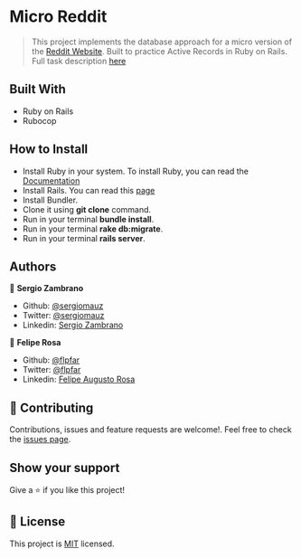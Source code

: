 # Micro Reddit
 > This project implements the database approach for a micro version of the [Reddit Website](https://www.reddit.com/). Built to practice Active Records in Ruby on Rails.
 > Full task description [here](https://www.theodinproject.com/courses/ruby-on-rails/lessons/building-with-active-record-ruby-on-rails)

## Built With

- Ruby on Rails
- Rubocop

## How to Install

- Install Ruby in your system. To install Ruby, you can read the [Documentation](https://www.ruby-lang.org/en/documentation/installation/)
- Install Rails. You can read this [page](https://www.theodinproject.com/courses/ruby-on-rails/lessons/your-first-rails-application-ruby-on-rails)
- Install Bundler.
- Clone it using **git clone** command.
- Run in your terminal **bundle install**.
- Run in your terminal **rake db:migrate**.
- Run in your terminal **rails server**.

## Authors

👤 **Sergio Zambrano**

- Github: [@sergiomauz](https://github.com/sergiomauz)
- Twitter: [@sergiomauz](https://twitter.com/sergiomauz)
- Linkedin: [Sergio Zambrano](https://www.linkedin.com/in/sergiomauz/)

👤 **Felipe Rosa**

- Github: [@flpfar](https://github.com/flpfar)
- Twitter: [@flpfar](https://twitter.com/flpfar)
- Linkedin: [Felipe Augusto Rosa](https://www.linkedin.com/in/felipe-augusto-rosa-7b96a4b1/)

## 🤝 Contributing

Contributions, issues and feature requests are welcome!. Feel free to check the [issues page](https://github.com/sergiomauz/RoR-Blog-App/issues).

## Show your support

Give a ⭐️ if you like this project!

## 📝 License

This project is [MIT](LICENSE) licensed.